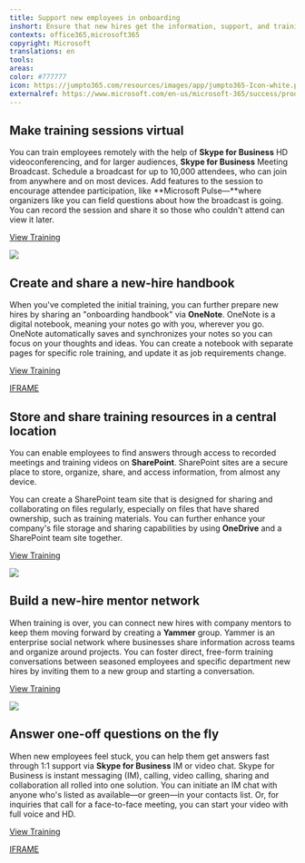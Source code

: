```yaml
---
title: Support new employees in onboarding
inshort: Ensure that new hires get the information, support, and training they need&#xA0;to quickly get up to speed.
contexts: office365,microsoft365
copyright: Microsoft
translations: en
tools: 
areas: 
color: #777777
icon: https://jumpto365.com/resources/images/app/jumpto365-Icon-white.png
externalref: https://www.microsoft.com/en-us/microsoft-365/success/productivitylibrary/support-new-employees-in-onboarding
---
```


## Make training sessions virtual

You can train employees remotely with the help of **Skype for Business** HD videoconferencing, and for larger audiences, **Skype for Business** Meeting Broadcast. Schedule a broadcast for up to 10,000 attendees, who can join from anywhere and on most devices. Add features to the session to encourage attendee participation, like **Microsoft Pulse—**where organizers like you can field questions about how the broadcast is going. You can record the session and share it so those who couldn't attend can view it later.

[View Training](https://support.office.com/article/Manage-a-Skype-Meeting-Broadcast-event-c7b98cbe-d168-4cf4-b87f-867707b25811)

![](http://img-prod-cms-rt-microsoft-com.akamaized.net/cms/api/am/imageFileData/RE1N0Bo?ver=046d)

## Create and share a new-hire handbook

When you've completed the initial training, you can further prepare new hires by sharing an "onboarding handbook" via **OneNote**. OneNote is a digital notebook, meaning your notes go with you, wherever you go. OneNote automatically saves and synchronizes your notes so you can focus on your thoughts and ideas. You can create a notebook with separate pages for specific role training, and update it as job requirements change.

[View Training](https://support.office.com/article/OneNote-2016-training-51d1d95b-bdf4-48df-acad-a3331dec8f97)

[IFRAME](https://www.microsoft.com/en-us/videoplayer/embed/RE1UKbz)

## Store and share training resources in a central location

You can enable employees to find answers through access to recorded meetings and training videos on **SharePoint**. SharePoint sites are a secure place to store, organize, share, and access information, from almost any device.

You can create a SharePoint team site that is designed for sharing and collaborating on files regularly, especially on files that have shared ownership, such as training materials. You can further enhance your company's file storage and sharing capabilities by using **OneDrive** and a SharePoint team site together. 

[View Training](https://support.office.com/article/Get-started-with-SharePoint-909ec2f0-05c8-4e92-8ad3-3f8b0b6cf261)

![](http://img-prod-cms-rt-microsoft-com.akamaized.net/cms/api/am/imageFileData/RE1NWVT?ver=e18c)

## Build a new-hire mentor network

When training is over, you can connect new hires with company mentors to keep them moving forward by creating a **Yammer** group. Yammer is an enterprise social network where businesses share information across teams and organize around projects. You can foster direct, free-form training conversations between seasoned employees and specific department new hires by inviting them to a new group and starting a conversation.

[View Training](https://support.office.com/article/Communicate-in-groups-52db606b-2f29-4a9a-8cbb-b43bf2a27d2e)

![](http://img-prod-cms-rt-microsoft-com.akamaized.net/cms/api/am/imageFileData/RE1NSks?ver=3bba)

## Answer one-off questions on the fly

When new employees feel stuck, you can help them get answers fast through 1:1 support via **Skype for Business** IM or video chat. Skype for Business is instant messaging (IM), calling, video calling, sharing and collaboration all rolled into one solution. You can initiate an IM chat with anyone who's listed as available—or green—in your contacts list. Or, for inquiries that call for a face-to-face meeting, you can start your video with full voice and HD.

[View Training](https://support.office.com/article/Introducing-Skype-for-Business-e705627e-8e94-4bae-ac8b-4ccea5a9c4c0?ui=en-US&rs=en-US&ad=US)

[IFRAME](https://www.microsoft.com/en-us/videoplayer/embed/RE1UMMC)

